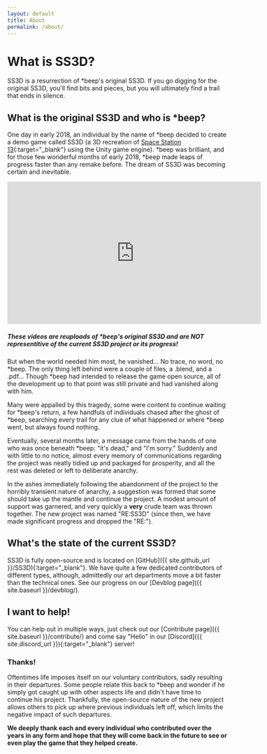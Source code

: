 ```yaml
---
layout: default
title: About
permalink: /about/
---
```


# What is SS3D?

SS3D is a resurrection of *beep's original SS3D. If you go digging for the original SS3D, you'll find bits and pieces, but you will ultimately find a trail that ends in silence.

## What is the original SS3D and who is *beep?

One day in early 2018, an individual by the name of *beep decided to create a demo game called SS3D (a 3D recreation of [Space Station 13](https://spacestation13.com/){:target="_blank"} using the Unity game engine). *beep was brilliant, and for those few wonderful months of early 2018, *beep made leaps of progress faster than any remake before. The dream of SS3D was becoming certain and inevitable.

<div>
    <iframe class="video" width="580px" height="325px" src="https://www.youtube.com/embed/videoseries?list=PLTkyYJ6zDmhoiQv5PJYT6oI766G4s60Av" frameborder="0" allow="accelerometer; autoplay; encrypted-media; gyroscope; picture-in-picture" allowfullscreen></iframe>
    <h5><i>These videos are reuploads of *beep's original SS3D and are NOT representitive of the current SS3D project or its progress!</i></h5>
</div>

But when the world needed him most, he vanished... No trace, no word, no *beep. The only thing left behind were a couple of files, a .blend, and a .pdf... Though *beep had intended to release the game open source, all of the development up to that point was still private and had vanished along with him.

Many were appalled by this tragedy, some were content to continue waiting for *beep's return, a few handfuls of individuals chased after the ghost of *beep, searching every trail for any clue of what happened or where *beep went, but always found nothing.

Eventually, several months later, a message came from the hands of one who was once beneath *beep: "it's dead," and "I'm sorry." Suddenly and with little to no notice, almost every memory of communications regarding the project was neatly tidied up and packaged for prosperity, and all the rest was deleted or left to deliberate anarchy.

In the ashes immediately following the abandonment of the project to the horribly transient nature of anarchy, a suggestion was formed that some should take up the mantle and continue the project. A modest amount of support was garnered, and very quickly a **very** crude team was thrown together. The new project was named "RE:SS3D" (since then, we have made significant progress and dropped the "RE:").

## What's the state of the current SS3D?

SS3D is fully open-source and is located on [GitHub]({{ site.github_url }}/SS3D){:target="_blank"}. We have quite a few dedicated contributors of different types, although, admittedly our art departments move a bit faster than the technical ones. See our progress on our [Devblog page]({{ site.baseurl }}/devblog/).

## I want to help!

You can help out in multiple ways, just check out our [Contribute page]({{ site.baseurl }}/contribute/) and come say "Hello" in our [Discord]({{ site.discord_url }}){:target="_blank"} server!

### Thanks!

Oftentimes life imposes itself on our voluntary contributors, sadly resulting in their departures. Some people relate this back to *beep and wonder if he simply got caught up with other aspects life and didn't have time to continue his project. Thankfully, the open-source nature of the new project allows others to pick up where previous individuals left off, which limits the negative impact of such departures.

**We deeply thank each and every individual who contributed over the years in any form and hope that they will come back in the future to see or even play the game that they helped create.**
